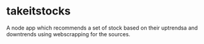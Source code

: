# takeitstocks

A node app which recommends a set of stock based on their uptrendsa and downtrends using webscrapping for the sources.

